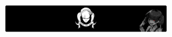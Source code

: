 ![Mad Maids Hero Image](https://github.com/mad-maids/.github/blob/main/PROFILE/banners.png?raw=true)
